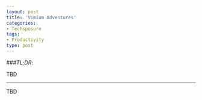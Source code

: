 ```yaml
---
layout: post
title: 'Vimium Adventures'
categories:
- Techsposure
tags:
- Productivity
type: post
---
```


###*TL;DR*:

TBD

---

TBD
